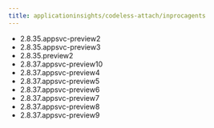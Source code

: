```yaml
---
title: applicationinsights/codeless-attach/inprocagents
---
```

- 2.8.35.appsvc-preview2
- 2.8.35.appsvc-preview3
- 2.8.35.preview2
- 2.8.37.appsvc-preview10
- 2.8.37.appsvc-preview4
- 2.8.37.appsvc-preview5
- 2.8.37.appsvc-preview6
- 2.8.37.appsvc-preview7
- 2.8.37.appsvc-preview8
- 2.8.37.appsvc-preview9
